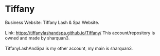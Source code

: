 # Tiffany
Business Website: Tiffany Lash &amp; Spa Website.<br><br>
Link: https://tiffanylashandspa.github.io/Tiffany/
This account/repository is owned and made by sharquan3.<br><br>
TiffanyLashAndSpa is my other account, my main is sharquan3.
